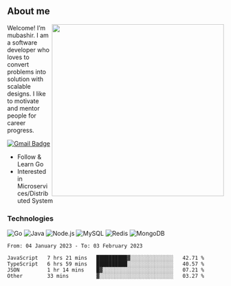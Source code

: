 ## About me

<img align="right" src="https://github-readme-stats-zhiwei-feng.vercel.app/api?username=mub4shir&show_icons=true" width="400" />

Welcome! I’m mubashir. I am a software developer who loves to convert problems into solution with scalable designs. I like to motivate and mentor people for career progress.

[![Gmail Badge](https://img.shields.io/badge/-mubashir11131719@gmail.com-c14438?style=flat-square&logo=Gmail&logoColor=white&link=mailto:mubashir11131719@gmail.com)](mailto:mubashir11131719@gmail.com)




- Follow & Learn Go
- Interested in Microservices/Distributed System


### Technologies
![Go](https://img.shields.io/badge/-Go-000000?style=flat-square&logo=go)
![Java](https://img.shields.io/badge/-Java-E34A86?style=flat-square&logo=java)
![Node.js](https://img.shields.io/badge/-Node.js-000000?style=flat-square&logo=node.js)
![MySQL](https://img.shields.io/badge/-MySQL-orange?style=flat-square&logo=MySQL)
![Redis](https://img.shields.io/badge/-Redis-black?style=flat-square&logo=Redis)
![MongoDB](https://img.shields.io/badge/-MongoDB-000000?style=flat-square&logo=mongodb)






<!--START_SECTION:waka-->

```text
From: 04 January 2023 - To: 03 February 2023

JavaScript   7 hrs 21 mins   ██████████▓░░░░░░░░░░░░░░   42.71 %
TypeScript   6 hrs 59 mins   ██████████░░░░░░░░░░░░░░░   40.57 %
JSON         1 hr 14 mins    █▓░░░░░░░░░░░░░░░░░░░░░░░   07.21 %
Other        33 mins         ▓░░░░░░░░░░░░░░░░░░░░░░░░   03.27 %
```

<!--END_SECTION:waka-->
</p>


